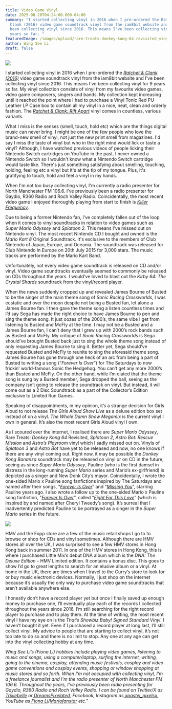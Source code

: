 ```yaml
---
title: Video Game Vinyl
date: 2025-08-20T04:24:00.000-04:00
summary: "I started collecting vinyl in 2016 when I pre-ordered the Ratchet &
  Clank (2016) video game soundtrack vinyl from the iam8bit website and I've
  been collecting vinyl since 2016. This means I've been collecting vinyl for 9
  years so far. "
featuredImage: /images/upload/rare-treats-donkey-kong-64-revisited_vinyl_black_2048x2048.webp
author: Wing See Li
draft: false
---
```

![](/images/upload/rare-treats-donkey-kong-64-revisited_vinyl_black_2048x2048.webp)

I started collecting vinyl in 2016 when I pre-ordered the *[Ratchet & Clank (2016)](https://x.com/iam8bit/status/1646166609151623169)* video game soundtrack vinyl from the iam8bit website and I've been collecting vinyl since 2016. This means I've been collecting vinyl for 9 years so far. My vinyl collection consists of vinyl from my favourite video games, video game composers, singers and bands. My collection kept increasing until it reached the point where I had to purchase a Vinyl Tonic Red PU Leather LP Case box to contain all my vinyl in a nice, neat, clean and orderly fashion. The *[Ratchet & Clank: Rift Apart](https://gear.uk.playstation.com/1533545-00-ratchet-c2-a0and-c2-a0clank-c2-a0vinyl-c2-a0record)* vinyl comes in countless, various variants.   

What I miss is the senses (smell, touch, hold etc) which are the things digital music can never bring. I might be one of the few people who love the brand-new smell of vinyl, not just the new print smell from magazines. I'd say I miss the taste of vinyl but who in the right mind would lick or taste a vinyl? Although, I have watched previous videos of people licking their Nintendo Switch cartridges on YouTube in the past. I never owned a Nintendo Switch so I wouldn't know what a Nintendo Switch cartridge would taste like. There's just something satisfying about smelling, touching, holding, feeling etc a vinyl but it's at the tip of my tongue. Plus, it's gratifying to touch, hold and feel a vinyl in my hands.

When I'm not too busy collecting vinyl, I'm currently a radio presenter for North Manchester FM 106.6. I’ve previously been a radio presenter for Gaydio, R360 Radio and Roch Valley Radio. Coincidentally, the most recent video game I enjoyed thoroughly playing from start to finish is *[Killer Frequency](https://youtu.be/4zU5EBqMfS0?si=hBRa-_kZb2rGknXV)*.

Due to being a former Nintendo fan, I’ve completely fallen out of the loop when it comes to vinyl soundtracks in relation to video games such as *Super Mario Odyssey* and *Splatoon 2.* This means I’ve missed out on Nintendo vinyl. The most recent Nintendo CD I bought and owned is the *Mario Kart 8* Original Soundtrack. It's exclusive to the members of Club Nintendo of Japan, Europe, and Oceania. The soundtrack was released for Club Nintendo in Europe on 20th July 2015 for 3,000 stars. The music tracks are performed by the Mario Kart Band. 

Unfortunately, not every video game soundtrack is released on CD and/or vinyl. Video game soundtracks eventually seemed to commonly be released on CDs throughout the years. I would’ve loved to blast out the *Kirby 64: The Crystal Shards* soundtrack from the vinyl/record player. 

When the news suddenly cropped up and revealed James Bourne of Busted to be the singer of the main theme song of *Sonic Racing Crossworlds*, I was ecstatic and over the moon despite not being a Busted fan, let alone a James Bourne fan. I then gave the theme song a listen countless times and I’d say Sega has made the right choice to have James Bourne to pen and sing the theme song. It just oozes of the 2000’s, the same vibe I get from listening to Busted and McFly at the time. I may not be a Busted and a James Bourne fan, I can’t deny that I grew up with 2000’s rock bands such as Busted and McFly. My critique of *Sonic Racing Crossworlds* is Sega should’ve brought Busted back just to sing the whole theme song instead of only requesting James Bourne to sing it. Better yet, Sega should’ve requested Busted and McFly to reunite to sing the aforesaid theme song. James Bourne has gone through one heck of an arc from being a part of Busted to writing a song (“*Forever Is Over*”) for The Saturdays to now frickin’ world-famous Sonic the Hedgehog. You can’t get any more 2000’s than Busted and McFly. On the other hand, while I’m elated that the theme song is sung by a Busted member, Sega dropped the ball, seeing as the company isn’t going to release the soundtrack on vinyl. But instead, it will come out as a 2 Disc Soundtrack as a part of the Collector’s Edition exclusive to Limited Run Games. 

Speaking of disappointments, in my opinion, it’s a strange decision for Girls Aloud to not release *The Girls Aloud Show Live* as a deluxe edition box set instead of on a vinyl. *The Whole Damn Show Megamix* is the current vinyl I own in general. It’s also the most recent Girls Aloud vinyl I own. 

As I scoured over the internet, I realised there are *Super Mario Odyssey*, Rare Treats: *Donkey Kong 64* Revisited, *Splatoon 2*, *Astro Bot: Rescue Mission* and *Astro’s Playroom* vinyl which I sadly missed out on. Vinyls of *Splatoon 3* and *Astro Bot* have yet to be released and now, no one knows if there are any vinyl coming out. Right now, it may be possible the *Donkey Kong Bananza* soundtrack may be released on vinyl or on CD in the future, seeing as since *Super Mario Odyssey*, Pauline (who is the first damsel in distress in the long-running *Super Mario* series and Mario’s ex-girlfriend) is depicted as a singer and New Donk City’s mayor. Coincidentally, I wrote the one-sided Mario x Pauline song fanfictions inspired by The Saturdays and named after their songs, “*[Forever Is Over](https://www.deviantart.com/xflowerstarx/art/Forever-Is-Over-138519518)*” and “*[Missing You](https://www.deviantart.com/xflowerstarx/art/Missing-You-173233451)*”, starring Pauline years ago. I also wrote a follow up to the one-sided Mario x Pauline song fanfiction, "*[Forever Is Over](https://www.deviantart.com/xflowerstarx/art/Forever-Is-Over-138519518)*", called “*[Fight For This Love](https://www.deviantart.com/xflowerstarx/art/Fight-For-This-Love-144100760)*” (which is inspired by and named after Cheryl Tweedy’s song). It’s surreal that I inadvertently predicted Pauline to be portrayed as a singer in the *Super Mario* series in the future.

![](/images/upload/astros_playroom_vinyl_white_720x.webp)

HMV and the Fopp store are a few of the music retail shops I go to to browse or shop for CDs and vinyl sometimes. Although there are HMV stores all over the UK, I was surprised to see a few HMV stores in Hong Kong back in summer 2011. In one of the HMV stores in Hong Kong, this is where I purchased Little Mix’s debut DNA album which is the *DNA: The Deluxe Edition* – HMV Limited edition. It contains a bonus disc. This goes to show I’d go to great lengths to search for an elusive album or a vinyl. At home in the UK, there are times when I travel to the Curry’s store to look for or buy music electronic devices. Normally, I just shop on the internet because it’s usually the only way to purchase video game soundtracks that aren’t available anywhere else. 

I honestly don’t have a record player yet but once I finally saved up enough money to purchase one, I’ll eventually play each of the records I collected throughout the years since 2016. I’m still searching for the right record player to purchase and to play them. At the time of writing, the most recent vinyl I have my eye on is the *That’s Showbiz Baby! Signed Standard Vinyl*. I haven’t bought it yet. Even if I purchased a record player at long last, I’ll still collect vinyl. My advice to people that are starting to collect vinyl, it’s not too late to do so and there is no limit to stop. Any one at any age can get into the vinyl collecting hobby at any time.  

*Wing See Li’s (Fiona Li) hobbies include playing video games, listening to music and songs, using a computer/laptop, surfing the internet, writing, going to the cinema, cosplay, attending music festivals, cosplay and video game conventions and cosplay events, shopping or window shopping at music stores and so forth. When I'm not occupied with collecting vinyl, I'm a freelance journalist and I'm the radio presenter of North Manchester FM 106.6. Throughout the years, I've previously been radio presenting for Gaydio, R360 Radio and Roch Valley Radio. I can be found on Twitter/X as[ Trixiebelle](https://x.com/xtrixiebellex?s=21) or[ DreamsPixelated](https://x.com/DreamsPixelated), Facebook, Instagram as[ xpastel_pixelsx](https://www.instagram.com/xpastel_pixelsx/#), YouTube as[ Fiona Li](https://www.youtube.com/@fionali4502)/[Mariofanstar](https://www.youtube.com/@Mariofanstar) etc."*

